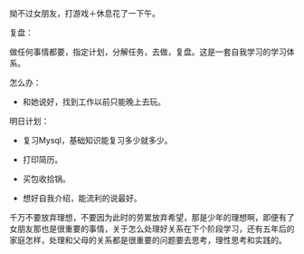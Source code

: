 拗不过女朋友，打游戏＋休息花了一下午。

复盘：

  做任何事情都要，指定计划，分解任务，去做，复盘。这是一套自我学习的学习体系。



怎么办：

+ 和她说好，找到工作以前只能晚上去玩。



明日计划：

+ 复习Mysql，基础知识能复习多少就多少。
+ 打印简历。
+ 买包收拾锅。

+ 想好自我介绍，能流利的说最好。





​	千万不要放弃理想，不要因为此时的劳累放弃希望，那是少年的理想啊，即便有了女朋友那也是很重要的事情，关于怎么处理好关系在下个阶段学习，还有五年后的家庭怎样，处理和父母的关系都是很重要的问题要去思考，理性思考和实践的。
